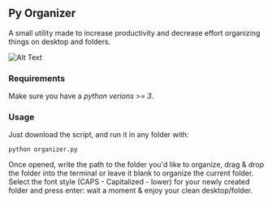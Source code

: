 ## Py Organizer
A small utility made to increase productivity and decrease effort organizing things on desktop and folders.

![Alt Text](https://i.imgur.com/rxxv7bm.gif)

### Requirements
Make sure you have a *python verions >= 3*.

### Usage
Just download the script, and run it in any folder with:
```console
python organizer.py
```
Once opened, write the path to the folder you'd like to organize, drag & drop the folder into the terminal or leave it blank to organize the current folder. <br>
Select the font style (CAPS - Capitalized - lower) for your newly created folder and press enter: wait a moment & enjoy your clean desktop/folder.

